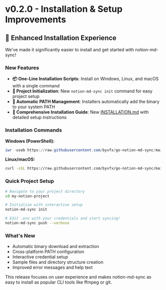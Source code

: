 # v0.2.0 - Installation & Setup Improvements

## 🚀 Enhanced Installation Experience

We've made it significantly easier to install and get started with notion-md-sync!

### New Features
- **📦 One-Line Installation Scripts**: Install on Windows, Linux, and macOS with a single command
- **🎯 Project Initialization**: New `notion-md-sync init` command for easy project setup
- **📁 Automatic PATH Management**: Installers automatically add the binary to your system PATH
- **📖 Comprehensive Installation Guide**: New [INSTALLATION.md](../../INSTALLATION.md) with detailed setup instructions

### Installation Commands

**Windows (PowerShell):**
```powershell
iwr -useb https://raw.githubusercontent.com/byvfx/go-notion-md-sync/main/scripts/install-windows.ps1 | iex
```

**Linux/macOS:**
```bash
curl -sSL https://raw.githubusercontent.com/byvfx/go-notion-md-sync/main/scripts/install-unix.sh | bash
```

### Quick Project Setup
```bash
# Navigate to your project directory
cd my-notion-project

# Initialize with interactive setup
notion-md-sync init

# Edit .env with your credentials and start syncing!
notion-md-sync push --verbose
```

### What's New
- Automatic binary download and extraction
- Cross-platform PATH configuration
- Interactive credential setup
- Sample files and directory structure creation
- Improved error messages and help text

This release focuses on user experience and makes notion-md-sync as easy to install as popular CLI tools like ffmpeg or git.